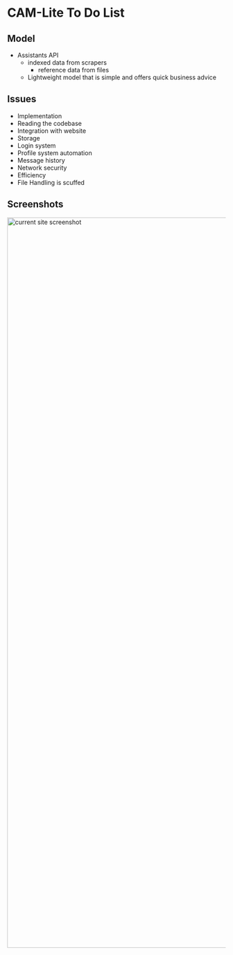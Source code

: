 # CAM-Lite To Do List
## Model

 - Assistants API
	 - indexed data from scrapers
		 - reference data from files
	- Lightweight model that is simple and offers quick business advice
## Issues
- Implementation
- Reading the codebase
- Integration with website
- Storage
- Login system
- Profile system automation
- Message history 
- Network security
- Efficiency
- File Handling is scuffed

## Screenshots
<img width="1680" alt="current site screenshot" src="https://github.com/shamair28/CAM-Lite/assets/25914928/bf01211f-0dff-4206-b06b-045d73ac9bc2">
